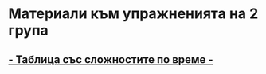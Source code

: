# Материали към упражненията на 2 група
## [- Таблица със сложностите по време -](https://docs.google.com/spreadsheets/d/1bbkEFvxXNQoeDTz6qhpld9OSqhQICXc4zJsd6LQKpVE/edit#gid=0)
